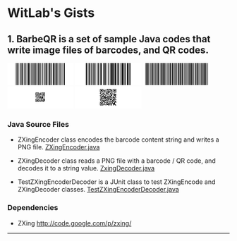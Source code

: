 WitLab's Gists
================
## 1. BarbeQR is a set of sample Java codes that write image files of barcodes, and QR codes.

![CodaBar Barcode](./BarbeQR/codabar_123456789.png)
![Code128 Barcode](./BarbeQR/code128_123456789.png)
![Code39 Barcode](./BarbeQR/code39_123456789.png) ![QR Code Barcode](./BarbeQR/qrcode_123456789.png) ![QR Code With Japanese Text](BarbeQR/qrcodeShiftJisJapanese_123456789.png)

### Java Source Files

* ZXingEncoder class encodes the barcode content string and writes a PNG file.
[ZXingEncoder.java](https://gist.github.com/witlab/6e62441333410e3fd65d)

* ZXingDecoder class reads a PNG file with a barcode / QR code, and decodes it to a string value.
[ZxingDecoder.java](https://gist.github.com/witlab/4aedde8fa566229bbeee)

* TestZXingEncoderDecoder is a JUnit class to test ZXingEncode and ZXingDecoder classes.
[TestZXingEncoderDecoder.java](https://gist.github.com/witlab/5ec411ee74c4409d0b7e)

### Dependencies
* ZXing http://code.google.com/p/zxing/

-------------

